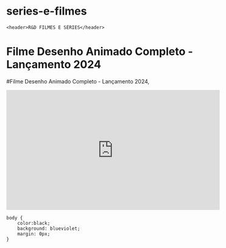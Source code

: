 # series-e-filmes

<html lang="pt-br">
<head>
    <link rel="stylesheet" href="styles.css" />
    <title>R&D FILMES E SÉRIES</title>
</head>

<body>
    
    <header>R&D FILMES E SÉRIES</header>

<div>
<h1>Filme Desenho Animado Completo - Lançamento 2024</h1>
<p>#Filme Desenho Animado Completo - Lançamento 2024,</p>
</div>


<div> 
<iframe width="560" height="315" src="https://www.youtube.com/embed/sMDrjDGSvSA?si=N2IeXdwIJ931zXo1" title="YouTube video player" frameborder="0" allow="accelerometer; autoplay; clipboard-write; encrypted-media; gyroscope; picture-in-picture; web-share" referrerpolicy="strict-origin-when-cross-origin" allowfullscreen></iframe>
</div.>



</html>

    body {
        color:black;
        background: blueviolet;
        margin: 0px;
    }